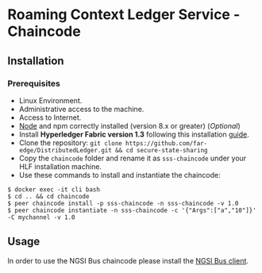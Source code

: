 # Roaming Context Ledger Service - Chaincode

## Installation
### Prerequisites
* Linux Environment.
* Administrative access to the machine.
* Access to Internet.
* [Node](https://nodejs.org/en/download/) and npm correctly installed (version 8.x or greater) (*Optional*)
* Install **Hyperledger Fabric version 1.3** following this installation [guide](https://hyperledger-fabric.readthedocs.io/en/release-1.3/getting_started.html).
* Clone the repository: `git clone https://github.com/far-edge/DistributedLedger.git && cd secure-state-sharing`
* Copy the `chaincode` folder and rename it as `sss-chaincode` under your HLF installation machine.
* Use these commands to install and instantiate the chaincode: 
```
$ docker exec -it cli bash
$ cd .. && cd chaincode
$ peer chaincode install -p sss-chaincode -n sss-chaincode -v 1.0
$ peer chaincode instantiate -n sss-chaincode -c '{"Args":["a","10"]}' -C mychannel -v 1.0
```

## Usage
In order to use the NGSI Bus chaincode please install the [NGSI Bus client](https://github.com/far-edge/DistributedLedger/tree/develop/ngsi-bus/client).
